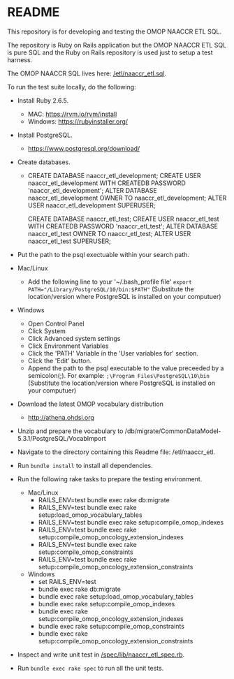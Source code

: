 # README

This repository is for developing and testing the OMOP NAACCR ETL SQL.

The repository is Ruby on Rails application but the OMOP NAACCR ETL SQL is pure SQL and the Ruby on Rails repository is used just to setup a test harness.

The OMOP NAACCR SQL lives here: [/etl/naaccr_etl.sql](../naaccr_etl.sql).

To run the test suite locally, do the following:

* Install Ruby 2.6.5.
  * MAC: https://rvm.io/rvm/install
  * Windows: https://rubyinstaller.org/

* Install PostgreSQL.
  * https://www.postgresql.org/download/

* Create databases.
  * CREATE DATABASE naaccr_etl_development;
    CREATE USER naaccr_etl_development WITH CREATEDB PASSWORD 'naaccr_etl_development';
    ALTER DATABASE naaccr_etl_development OWNER TO naaccr_etl_development;
    ALTER USER naaccr_etl_development SUPERUSER;

    CREATE DATABASE naaccr_etl_test;
    CREATE USER naaccr_etl_test WITH CREATEDB PASSWORD 'naaccr_etl_test';
    ALTER DATABASE naaccr_etl_test OWNER TO naaccr_etl_test;
    ALTER USER naaccr_etl_test SUPERUSER;

*  Put the path to the psql exectuable within your search path.
  * Mac/Linux
    * Add the following line to your '~/.bash_profile file' `export PATH="/Library/PostgreSQL/10/bin:$PATH"` (Substitute the location/version where PostgreSQL is installed on your computuer)
  * Windows
    * Open Control Panel
    * Click System
    * Click Advanced system settings
    * Click Environment Variables
    * Click the 'PATH' Variable in the 'User variables for' section.
    * Click the 'Edit' button.
    * Append the path to the psql executable to the value preceeded by a semicolon(;).  For example: `;\Program Files\PostgreSQL\10\bin` (Substitute the location/version where PostgreSQL is installed on your computuer)
    
* Download the latest OMOP vocabulary distribution
  * http://athena.ohdsi.org

* Unzip and prepare the vocabulary to /db/migrate/CommonDataModel-5.3.1/PostgreSQL/VocabImport

* Navigate to the directory containing this Readme file: /etl/naaccr_etl.

* Run `bundle install` to install all dependencies.

* Run the following rake tasks to prepare the testing environment.
  * Mac/Linux
    * RAILS_ENV=test bundle exec rake db:migrate
    * RAILS_ENV=test bundle exec rake setup:load_omop_vocabulary_tables
    * RAILS_ENV=test bundle exec rake setup:compile_omop_indexes
    * RAILS_ENV=test bundle exec rake setup:compile_omop_oncology_extension_indexes
    * RAILS_ENV=test bundle exec rake setup:compile_omop_constraints
    * RAILS_ENV=test bundle exec rake setup:compile_omop_oncology_extension_constraints
  * Windows
    * set RAILS_ENV=test
    * bundle exec rake db:migrate
    * bundle exec rake setup:load_omop_vocabulary_tables
    * bundle exec rake setup:compile_omop_indexes
    * bundle exec rake setup:compile_omop_oncology_extension_indexes
    * bundle exec rake setup:compile_omop_constraints
    * bundle exec rake setup:compile_omop_oncology_extension_constraints
    
* Inspect and write unit test in [/spec/lib/naaccr_etl_spec.rb](spec/lib/naaccr_etl_spec.rb).

* Run `bundle exec rake spec` to run all the unit tests.
